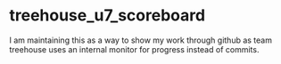 # treehouse_u7_scoreboard
I am maintaining this as a way to show my work through github as team treehouse uses an internal monitor for progress instead of commits.
